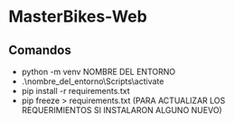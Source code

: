 # MasterBikes-Web

## Comandos ##
- python -m venv NOMBRE DEL ENTORNO
- .\nombre_del_entorno\Scripts\activate
- pip install -r requirements.txt
- pip freeze > requirements.txt (PARA ACTUALIZAR LOS REQUERIMIENTOS SI INSTALARON ALGUNO NUEVO)
